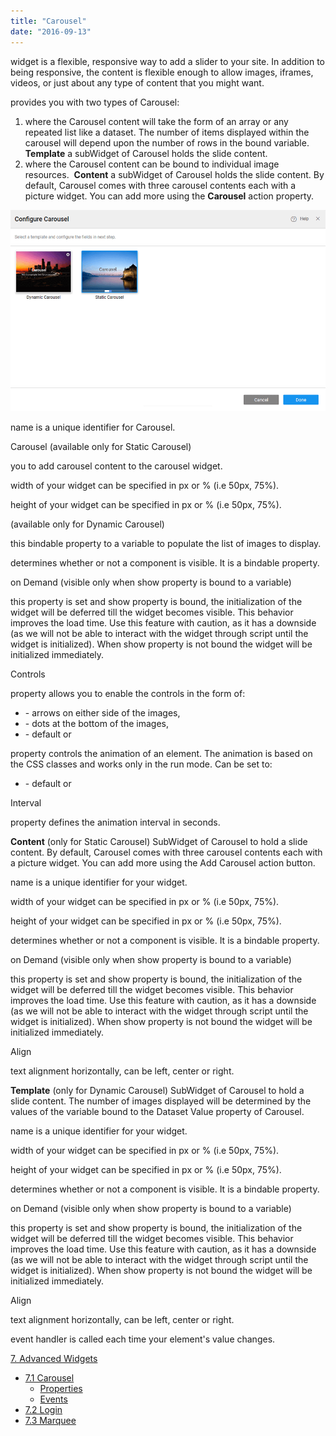 ```yaml
---
title: "Carousel"
date: "2016-09-13"
---
```


widget is a flexible, responsive way to add a slider to your site. In addition to being responsive, the content is flexible enough to allow images, iframes, videos, or just about any type of content that you might want.

provides you with two types of Carousel:

1. where the Carousel content will take the form of an array or any repeated list like a dataset. The number of items displayed within the carousel will depend upon the number of rows in the bound variable.  **Template** a subWidget of Carousel holds the slide content.
2. where the Carousel content can be bound to individual image resources.  **Content** a subWidget of Carousel holds the slide content. By default, Carousel comes with three carousel contents each with a picture widget. You can add more using the **Carousel** action property.

[![](../assets/carousel_types.png)](../assets/carousel_types.png)

name is a unique identifier for Carousel.

Carousel (available only for Static Carousel)

you to add carousel content to the carousel widget.

width of your widget can be specified in px or % (i.e 50px, 75%).

height of your widget can be specified in px or % (i.e 50px, 75%).

(available only for Dynamic Carousel)

this bindable property to a variable to populate the list of images to display.

determines whether or not a component is visible. It is a bindable property.

on Demand (visible only when show property is bound to a variable)

this property is set and show property is bound, the initialization of the widget will be deferred till the widget becomes visible. This behavior improves the load time. Use this feature with caution, as it has a downside (as we will not be able to interact with the widget through script until the widget is initialized). When show property is not bound the widget will be initialized immediately.

Controls

property allows you to enable the controls in the form of:

- \- arrows on either side of the images,
- \- dots at the bottom of the images,
- \- default or

property controls the animation of an element. The animation is based on the CSS classes and works only in the run mode. Can be set to:

- \- default or

Interval

property defines the animation interval in seconds.

**Content** (only for Static Carousel) SubWidget of Carousel to hold a slide content. By default, Carousel comes with three carousel contents each with a picture widget. You can add more using the Add Carousel action button.

name is a unique identifier for your widget.

width of your widget can be specified in px or % (i.e 50px, 75%).

height of your widget can be specified in px or % (i.e 50px, 75%).

determines whether or not a component is visible. It is a bindable property.

on Demand (visible only when show property is bound to a variable)

this property is set and show property is bound, the initialization of the widget will be deferred till the widget becomes visible. This behavior improves the load time. Use this feature with caution, as it has a downside (as we will not be able to interact with the widget through script until the widget is initialized). When show property is not bound the widget will be initialized immediately.

Align

text alignment horizontally, can be left, center or right.

**Template** (only for Dynamic Carousel) SubWidget of Carousel to hold a slide content. The number of images displayed will be determined by the values of the variable bound to the Dataset Value property of Carousel.

name is a unique identifier for your widget.

width of your widget can be specified in px or % (i.e 50px, 75%).

height of your widget can be specified in px or % (i.e 50px, 75%).

determines whether or not a component is visible. It is a bindable property.

on Demand (visible only when show property is bound to a variable)

this property is set and show property is bound, the initialization of the widget will be deferred till the widget becomes visible. This behavior improves the load time. Use this feature with caution, as it has a downside (as we will not be able to interact with the widget through script until the widget is initialized). When show property is not bound the widget will be initialized immediately.

Align

text alignment horizontally, can be left, center or right.

event handler is called each time your element's value changes.

[7\. Advanced Widgets](/learn/app-development/widgets/widget-library/#advanced)

- [7.1 Carousel](#)
    - [Properties](#properties)
    - [Events](#events)
- [7.2 Login](/learn/app-development/widgets/advanced/login/)
- [7.3 Marquee](/learn/app-development/widgets/advanced/marquee/)
